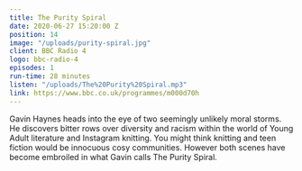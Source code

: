 ```yaml
---
title: The Purity Spiral
date: 2020-06-27 15:20:00 Z
position: 14
image: "/uploads/purity-spiral.jpg"
client: BBC Radio 4
logo: bbc-radio-4
episodes: 1
run-time: 28 minutes
listen: "/uploads/The%20Purity%20Spiral.mp3"
link: https://www.bbc.co.uk/programmes/m000d70h
---
```


Gavin Haynes heads into the eye of two seemingly unlikely moral storms. He discovers bitter rows over diversity and racism within the world of Young Adult literature and Instagram knitting. You might think knitting and teen fiction would be innocuous cosy communities. However both scenes have become embroiled in what Gavin calls The Purity Spiral.
